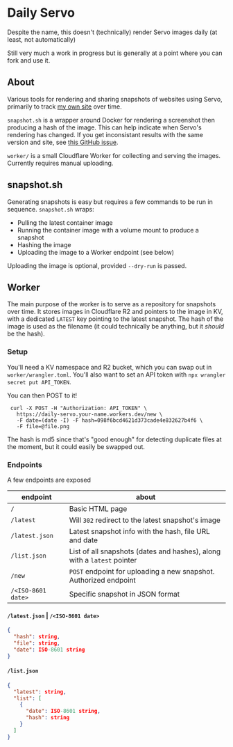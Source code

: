 Daily Servo
===

Despite the name, this doesn't (technically) render Servo images daily (at least, not automatically)

Still very much a work in progress but is generally at a point where you can fork and use it.

About
---

Various tools for rendering and sharing snapshots of websites using Servo, primarily to track [my own site](https://servo.arch.dog)
over time.

`snapshot.sh` is a wrapper around Docker for rendering a screenshot then producing a hash of the image. This can help
indicate when Servo's rendering has changed. If you get inconsistant results with the same version and site, see
[this GitHub issue](https://github.com/servo/servo/issues/32771).

`worker/` is a small Cloudflare Worker for collecting and serving the images. Currently requires manual uploading.

snapshot.sh
---

Generating snapshots is easy but requires a few commands to be run in sequence. `snapshot.sh` wraps:

* Pulling the latest container image
* Running the container image with a volume mount to produce a snapshot
* Hashing the image
* Uploading the image to a Worker endpoint (see below)

Uploading the image is optional, provided `--dry-run` is passed.

Worker
---

The main purpose of the worker is to serve as a repository for snapshots over time. It stores images in Cloudflare R2 and
pointers to the image in KV, with a dedicated `LATEST` key pointing to the latest snapshot. The hash of the image is used as
the filename (it could technically be anything, but it *should* be the hash).

### Setup

You'll need a KV namespace and R2 bucket, which you can swap out in `worker/wrangler.toml`. You'll
also want to set an API token with `npx wrangler secret put API_TOKEN`.

You can then POST to it!

```
 curl -X POST -H "Authorization: API_TOKEN" \
   https://daily-servo.your-name.workers.dev/new \
   -F date=(date -I) -F hash=098f6bcd4621d373cade4e832627b4f6 \
   -F file=@file.png
```

The hash is md5 since that's "good enough" for detecting duplicate files at the moment, but it could easily be swapped out.

### Endpoints

A few endpoints are exposed

| endpoint | about |
|----------|-------|
|`/`|Basic HTML page|
|`/latest`|Will `302` redirect to the latest snapshot's image|
|`/latest.json`|Latest snapshot info with the hash, file URL and date|
|`/list.json`|List of all snapshots (dates and hashes), along with a `latest` pointer|
|`/new`|`POST` endpoint for uploading a new snapshot. Authorized endpoint|
|`/<ISO-8601 date>`|Specific snapshot in JSON format|

#### `/latest.json` | `/<ISO-8601 date>`

```json
{
  "hash": string,
  "file": string,
  "date": ISO-8601 string
}
```

#### `/list.json`

```json
{
  "latest": string,
  "list": [
    {
      "date": ISO-8601 string,
      "hash": string
    }
  ]
}
```
